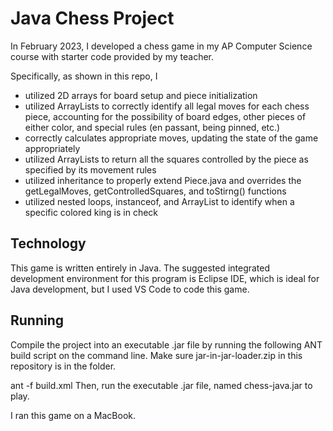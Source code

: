 # Java Chess Project

In February 2023,  I developed a chess game in my AP Computer Science course with starter code provided by my teacher.

Specifically, as shown in this repo, I
* utilized 2D arrays for board setup and piece initialization
* utilized ArrayLists to correctly identify all legal moves for each chess piece, accounting for the possibility of board edges, other pieces of either color, and special rules (en passant, being pinned, etc.)
* correctly calculates appropriate moves, updating the state of the game appropriately
* utilized ArrayLists to return all the squares controlled by the piece as specified by its movement rules
* utilized inheritance to properly extend Piece.java and overrides the getLegalMoves, getControlledSquares, and toStirng() functions
* utilized nested loops, instanceof, and ArrayList to identify when a specific colored king is in check

## Technology

This game is written entirely in Java. The suggested integrated development environment for this program is Eclipse IDE, which is ideal for Java development, but I used VS Code to code this game.

## Running

Compile the project into an executable .jar file by running the following ANT build script on the command line. Make sure jar-in-jar-loader.zip in this repository is in the folder.

ant -f build.xml
Then, run the executable .jar file, named chess-java.jar to play.

I ran this game on a MacBook.
